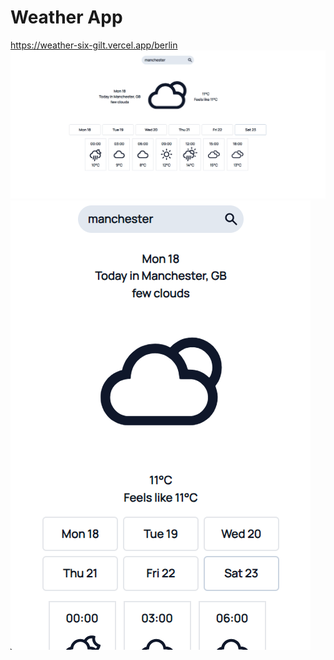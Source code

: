# Weather App
https://weather-six-gilt.vercel.app/berlin
![home page](./images/1.png)
![weather details](./images/2.png)
